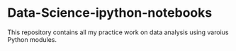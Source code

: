 # Data-Science-ipython-notebooks
This repository contains all my practice work on data analysis using varoius Python modules.
